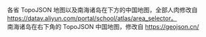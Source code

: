 各省 TopoJSON 地图以及南海诸岛在下方的中国地图，全部人肉修改自 https://datav.aliyun.com/portal/school/atlas/area_selector。<br>
南海诸岛在右下角的 TopoJSON 中国地图，修改自 https://geojson.cn/ <br>
